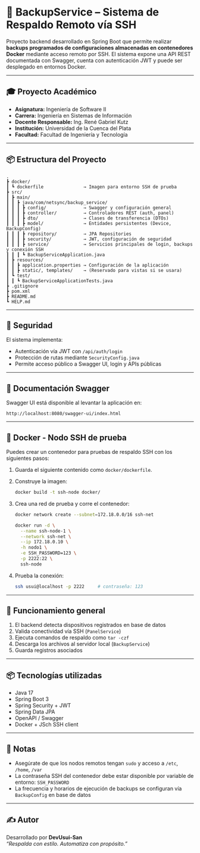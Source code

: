 # 🚀 BackupService – Sistema de Respaldo Remoto vía SSH

Proyecto backend desarrollado en Spring Boot que permite realizar **backups programados de configuraciones almacenadas en contenedores Docker** mediante acceso remoto por SSH. El sistema expone una API REST documentada con Swagger, cuenta con autenticación JWT y puede ser desplegado en entornos Docker.

---

## 🎓 Proyecto Académico

- **Asignatura:** Ingeniería de Software II  
- **Carrera:** Ingeniería en Sistemas de Información  
- **Docente Responsable:** Ing. René Gabriel Kutz  
- **Institución:** Universidad de la Cuenca del Plata  
- **Facultad:** Facultad de Ingeniería y Tecnología  

---

## 📦 Estructura del Proyecto
```
.
┣ docker/
┃ ┗ dockerfile               → Imagen para entorno SSH de prueba
┣ src/
┃ ┣ main/
┃ ┃ ┣ java/com/netsync/backup_service/
┃ ┃ ┃ ┣ config/              → Swagger y configuración general
┃ ┃ ┃ ┣ controller/          → Controladores REST (auth, panel)
┃ ┃ ┃ ┣ dto/                 → Clases de transferencia (DTOs)
┃ ┃ ┃ ┣ model/               → Entidades persistentes (Device, BackupConfig)
┃ ┃ ┃ ┣ repository/          → JPA Repositories
┃ ┃ ┃ ┣ security/            → JWT, configuración de seguridad
┃ ┃ ┃ ┣ service/             → Servicios principales de login, backups y conexión SSH
┃ ┃ ┃ ┗ BackupServiceApplication.java
┃ ┣ resources/
┃ ┃ ┣ application.properties → Configuración de la aplicación
┃ ┃ ┣ static/, templates/    → (Reservado para vistas si se usara)
┃ ┗ test/
┃ ┃ ┗ BackupServiceApplicationTests.java
┣ .gitignore
┣ pom.xml
┣ README.md
┗ HELP.md
```

---

## 🔐 Seguridad

El sistema implementa:

- Autenticación vía JWT con `/api/auth/login`
- Protección de rutas mediante `SecurityConfig.java`
- Permite acceso público a Swagger UI, login y APIs públicas

---

## 📄 Documentación Swagger

Swagger UI está disponible al levantar la aplicación en:

```
http://localhost:8080/swagger-ui/index.html
```

---

## 🐳 Docker - Nodo SSH de prueba

Puedes crear un contenedor para pruebas de respaldo SSH con los siguientes pasos:

1. Guarda el siguiente contenido como `docker/dockerfile`.

2. Construye la imagen:
   ```bash
   docker build -t ssh-node docker/
   ```

3. Crea una red de prueba y corre el contenedor:
   ```bash
   docker network create --subnet=172.18.0.0/16 ssh-net

   docker run -d \
     --name ssh-node-1 \
     --network ssh-net \
     --ip 172.18.0.10 \
     -h nodo1 \
     -e SSH_PASSWORD=123 \
     -p 2222:22 \
     ssh-node
   ```

4. Prueba la conexión:
   ```bash
   ssh usui@localhost -p 2222     # contraseña: 123
   ```

---

## 🔄 Funcionamiento general

1. El backend detecta dispositivos registrados en base de datos
2. Valida conectividad vía SSH (`PanelService`)
3. Ejecuta comandos de respaldo como `tar -czf`
4. Descarga los archivos al servidor local (`BackupService`)
5. Guarda registros asociados

---

## 📦 Tecnologías utilizadas

- Java 17
- Spring Boot 3
- Spring Security + JWT
- Spring Data JPA
- OpenAPI / Swagger
- Docker + JSch SSH client

---

## 📌 Notas

- Asegúrate de que los nodos remotos tengan `sudo` y acceso a `/etc`, `/home`, `/var`
- La contraseña SSH del contenedor debe estar disponible por variable de entorno: `SSH_PASSWORD`
- La frecuencia y horarios de ejecución de backups se configuran vía `BackupConfig` en base de datos

---

## ✍️ Autor

Desarrollado por **DevUsui-San**  
_“Respalda con estilo. Automatiza con propósito.”_